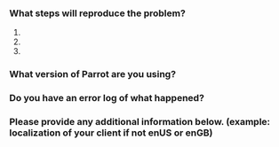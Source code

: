 ### What steps will reproduce the problem?
1.  
2.  
3.  

### What version of Parrot are you using?


### Do you have an error log of what happened?


### Please provide any additional information below. (example: localization of your client if not enUS or enGB)
